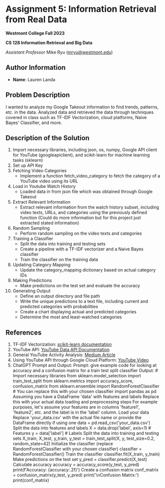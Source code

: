 # Assignment 5: Information Retrieval from Real Data
**Westmont College Fall 2023**

**CS 128 Information Retrieval and Big Data**

*Assistant Professor* Mike Ryu (mryu@westmont.edu) 
## Author Information
* **Name**: Lauren Landa

## Problem Description
I wanted to analyze my Google Takeout information to find trends, patterns, etc. in the data. Analyzed data and retrieved the data through techniques covered in class such as TF-IDF Vectorization, cloud platforms, Naive Bayes' Classifier, and more. 
  
## Description of the Solution
1.  Import necessary libraries, including json, os, numpy, Google API client for YouTube (googleapiclient), and scikit-learn for machine learning tasks (sklearn)
2. Set up API Key
3. Fetching Video Categories
      * Implement a function fetch_video_category to fetch the category of a YouTube video using its URL
4.  Load in Youtube Watch History
      * Loaded data in from json file which was obtained through Google Takeout
5. Extract Relevant Information
      * Extract relevant information from the watch history subset, including video texts, URLs, and categories using the previously defined         function (Could do more information but for this project just extracted stated information)
6. Random Sampling
      * Perform random sampling on the video texts and categories
7. Training a Classifier
      * Split the data into training and testing sets
      * Create a pipeline with a TF-IDF vectorizer and a Naive Bayes classifier
      * Train the classifier on the training data
8. Updating Category Mapping
      * Update the category_mapping dictionary based on actual category IDs
9. Making Predictions
      * Make predictions on the test set and evaluate the accuracy
10. Generating Output
      * Define an output directory and file path
      * Write the unique predictions to a text file, including current and predicted categories with probabilities
      * Create a chart displaying actual and predicted categories
      * Determine the most and least-watched categories

## References
1. TF-IDF Vectorization: [scikit-learn documentation](https://scikit-learn.org/stable/modules/generated/sklearn.feature_extraction.text.TfidfVectorizer.html)
2. YouTube API: [YouTube Data API Documentation](https://developers.google.com/youtube/v3)
3. General YouTube Activity Analysis: [Medium Article](https://olivia-zha.medium.com/youtube-activity-analysis-f8da36b5832)
4. Using YouTube API through Google Cloud Platform: [YouTube Video](https://www.youtube.com/watch?v=TIZRskDMyA4&t=546s)
5. ChatGPT Prompt and Output:
Prompt: give example code for looking at accuracy and a confusion matrix for a train test split classifier
Output: # Import necessary libraries
from sklearn.model_selection import train_test_split
from sklearn.metrics import accuracy_score, confusion_matrix
from sklearn.ensemble import RandomForestClassifier  # You can replace this with your chosen classifier
import pandas as pd
Assuming you have a DataFrame 'data' with features and labels
Replace this with your actual data loading and preprocessing steps
For example purposes, let's assume your features are in columns 'feature1', 'feature2', etc. and the label is in the 'label' column.
Load your data
Replace 'your_data.csv' with the actual file name or provide the DataFrame directly if using one
data = pd.read_csv('your_data.csv')
Split the data into features and labels
X = data.drop('label', axis=1)  # Features
y = data['label']  # Labels
Split the data into training and testing sets
X_train, X_test, y_train, y_test = train_test_split(X, y, test_size=0.2, random_state=42)
Initialize the classifier (replace RandomForestClassifier with your chosen classifier)
classifier = RandomForestClassifier()
Train the classifier
classifier.fit(X_train, y_train)
Make predictions on the test set
y_pred = classifier.predict(X_test)
Calculate accuracy
accuracy = accuracy_score(y_test, y_pred)
print(f'Accuracy: {accuracy:.2f}')
Create a confusion matrix
conf_matrix = confusion_matrix(y_test, y_pred)
print('\nConfusion Matrix:')
print(conf_matrix)

